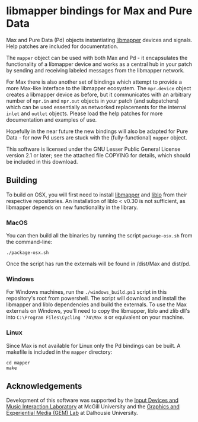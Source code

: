 # libmapper bindings for Max and Pure Data

Max and Pure Data (Pd) objects instantiating [libmapper][1] devices and signals. Help patches are included for documentation.

The `mapper` object can be used with both Max and Pd - it encapsulates the functionality of a libmapper device and works as a central hub in your patch by sending and receiving labeled messages from the libmapper network.

For Max there is also another set of bindings which attempt to provide a more Max-like interface to the libmapper ecosystem. The `mpr.device` object creates a libmapper device as before, but it communicates with an arbitrary number of `mpr.in` and `mpr.out` objects in your patch (and subpatchers) which can be used essentially as networked replacements
for the internal `inlet` and `outlet` objects. Please load the help patches for more documentation and examples of use.

Hopefully in the near future the new bindings will also be adapted for Pure Data - for now Pd users are stuck with the (fully-functional) `mapper` object.

This software is licensed under the GNU Lesser Public General License version 2.1 or later; see the attached file COPYING for details, which should be included in this download.

## Building

To build on OSX, you will first need to install [libmapper][1] and [liblo][2] from their respective repositories. An installation of liblo < v0.30 is not sufficient, as libmapper depends on new functionality in the library.

### MacOS

You can then build all the binaries by running the script `package-osx.sh` from the command-line:

```
./package-osx.sh

```

Once the script has run the externals will be found in /dist/Max and dist/pd.

### Windows

For Windows machines, run the `./windows_build.ps1` script in this repository's root from powershell. The script will download and install the libmapper and liblo dependencies and build the externals. To use the Max externals on Windows, you'll need to copy the libmapper, liblo and zlib dll's into `C:\Program Files\Cycling '74\Max 8` or equivalent on your machine.

### Linux

Since Max is not available for Linux only the Pd bindings can be built. A makefile is included in the `mapper` directory:

```
cd mapper
make

```

## Acknowledgements

Development of this software was supported by the [Input Devices and Music Interaction Laboratory][3] at McGill University and the [Graphics and Experiential Media (GEM) Lab][4] at Dalhousie University.

[1]: http://github.com/libmapper/libmapper
[2]: http://github.com/radarsat1/liblo
[3]: http://idmil.org/software/libmapper
[4]: https://gem.cs.dal.ca/
